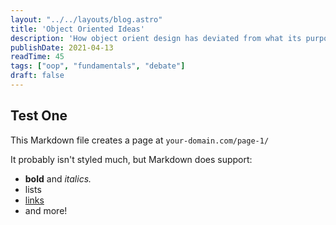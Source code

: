 ```yaml
---
layout: "../../layouts/blog.astro"
title: 'Object Oriented Ideas'
description: 'How object orient design has deviated from what its purpose.'
publishDate: 2021-04-13
readTime: 45
tags: ["oop", "fundamentals", "debate"]
draft: false
---
```


## Test One 

This Markdown file creates a page at `your-domain.com/page-1/`

It probably isn't styled much, but Markdown does support:
- **bold** and _italics._
- lists
- [links](https://astro.build)
- and more!

